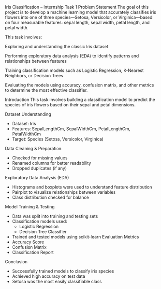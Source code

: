 Iris Classification – Internship Task 1
Problem Statement
The goal of this project is to develop a machine learning model that accurately classifies iris flowers into one of three species—Setosa, Versicolor, or Virginica—based on four measurable features: sepal length, sepal width, petal length, and petal width.

This task involves:

Exploring and understanding the classic Iris dataset

Performing exploratory data analysis (EDA) to identify patterns and relationships between features

Training classification models such as Logistic Regression, K-Nearest Neighbors, or Decision Trees

Evaluating the models using accuracy, confusion matrix, and other metrics to determine the most effective classifier.

 Introduction
This task involves building a classification model to predict the species of iris flowers based on their sepal and petal dimensions.

 Dataset Understanding
- Dataset: Iris
- Features: SepalLengthCm, SepalWidthCm, PetalLengthCm, PetalWidthCm
- Target: Species (Setosa, Versicolor, Virginica)

Data Cleaning & Preparation
- Checked for missing values
- Renamed columns for better readability
- Dropped duplicates (if any)

Exploratory Data Analysis (EDA)
- Histograms and boxplots were used to understand feature distribution
- Pairplot to visualize relationships between variables
- Class distribution checked for balance

Model Training & Testing
- Data was split into training and testing sets
- Classification models used:
  - Logistic Regression
  - Decision Tree Classifier
- Trained and tested models using scikit-learn
Evaluation Metrics
- Accuracy Score
- Confusion Matrix
- Classification Report

Conclusion
- Successfully trained models to classify iris species
- Achieved high accuracy on test data
- Setosa was the most easily classifiable class
